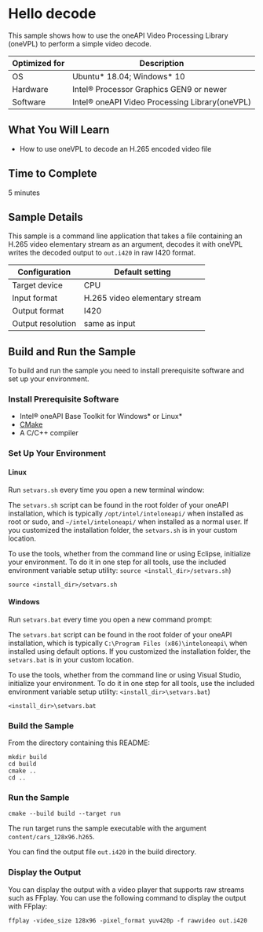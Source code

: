 # Hello decode

This sample shows how to use the oneAPI Video Processing Library (oneVPL) to
perform a simple video decode.

| Optimized for   | Description
|---------------- | ----------------------------------------
| OS              | Ubuntu* 18.04; Windows* 10
| Hardware        | Intel® Processor Graphics GEN9 or newer
| Software        | Intel® oneAPI Video Processing Library(oneVPL)

## What You Will Learn

- How to use oneVPL to decode an H.265 encoded video file


## Time to Complete

  5 minutes


## Sample Details

This sample is a command line application that takes a file containing an H.265
video elementary stream as an argument, decodes it with oneVPL writes the
decoded output to `out.i420` in raw I420 format.


| Configuration     | Default setting
| ----------------- | ----------------------------------
| Target device     | CPU
| Input format      | H.265 video elementary stream
| Output format     | I420
| Output resolution | same as input


## Build and Run the Sample

To build and run the sample you need to install prerequisite software and set up
your environment.

### Install Prerequisite Software

 - Intel® oneAPI Base Toolkit for Windows* or Linux*
 - [CMake](https://cmake.org)
 - A C/C++ compiler


### Set Up Your Environment

#### Linux

Run `setvars.sh` every time you open a new terminal window:

The `setvars.sh` script can be found in the root folder of your oneAPI
installation, which is typically `/opt/intel/inteloneapi/` when installed as
root or sudo, and `~/intel/inteloneapi/` when installed as a normal user.  If
you customized the installation folder, the `setvars.sh` is in your custom
location.

To use the tools, whether from the command line or using Eclipse, initialize
your environment. To do it in one step for all tools, use the included
environment variable setup utility: `source <install_dir>/setvars.sh`)

```
source <install_dir>/setvars.sh
```


#### Windows

Run `setvars.bat` every time you open a new command prompt:

The `setvars.bat` script can be found in the root folder of your oneAPI
installation, which is typically `C:\Program Files (x86)\inteloneapi\` when
installed using default options. If you customized the installation folder, the
`setvars.bat` is in your custom location.

To use the tools, whether from the command line or using Visual Studio,
initialize your environment. To do it in one step for all tools, use the
included environment variable setup utility: `<install_dir>\setvars.bat`)

```
<install_dir>\setvars.bat
```


### Build the Sample

From the directory containing this README:

```
mkdir build
cd build
cmake ..
cd ..
```

### Run the Sample

```
cmake --build build --target run
```

The run target runs the sample executable with the argument
`content/cars_128x96.h265`.

You can find the output file `out.i420` in the build directory.

### Display the Output

You can display the output with a video player that supports raw streams such as
FFplay. You can use the following command to display the output with FFplay:

```
ffplay -video_size 128x96 -pixel_format yuv420p -f rawvideo out.i420
```
